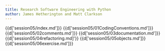 ```yaml
---
title: Research Software Engineering with Python
author: James Hetherington and Matt Clarkson
---
```

{{d['session05/index.md']}}
{{d['session05/01CodingConventions.md']}}
{{d['session05/02comments.md']}}
{{d['session05/03documentation.md']}}
{{d['session05/04refactoring.md]'}}
{{d['session05/05objects.md']}}
{{d['session05/06exercise.md']}}
